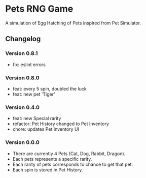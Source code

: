 # Pets RNG Game

A simulation of Egg Hatching of Pets inspired from Pet Simulator.

## Changelog

### Version 0.8.1

- fix: eslint errors

### Version 0.8.0

- feat: every 5 spin, doubled the luck
- feat: new pet 'Tiger'

### Version 0.4.0

- feat: new Special rarity
- refactor: Pet History changed to Pet Inventory
- chore: updates Pet Inventory UI

### Version 0.0.0

- There are currently 4 Pets (Cat, Dog, Rabbit, Dragon).
- Each pets represents a specific rarity.
- Each rarity of pets corresponds to chance to get that pet.
- Each spin is stored in Pet History.
